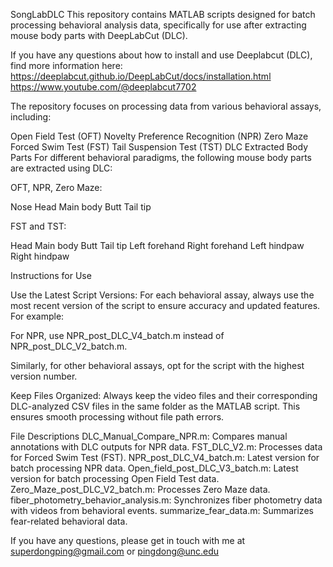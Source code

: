SongLabDLC
This repository contains MATLAB scripts designed for batch processing behavioral analysis data, specifically for use after extracting mouse body parts with DeepLabCut (DLC). 

If you have any questions about how to install and use Deeplabcut (DLC), find more information here:
https://deeplabcut.github.io/DeepLabCut/docs/installation.html
https://www.youtube.com/@deeplabcut7702

The repository focuses on processing data from various behavioral assays, including:

Open Field Test (OFT)
Novelty Preference Recognition (NPR)
Zero Maze
Forced Swim Test (FST)
Tail Suspension Test (TST)
DLC Extracted Body Parts
For different behavioral paradigms, the following mouse body parts are extracted using DLC:

OFT, NPR, Zero Maze:

Nose
Head
Main body
Butt
Tail tip

FST and TST:

Head
Main body
Butt
Tail tip
Left forehand
Right forehand
Left hindpaw
Right hindpaw

Instructions for Use

Use the Latest Script Versions:
For each behavioral assay, always use the most recent version of the script to ensure accuracy and updated features. For example:

For NPR, use NPR_post_DLC_V4_batch.m instead of NPR_post_DLC_V2_batch.m.

Similarly, for other behavioral assays, opt for the script with the highest version number.

Keep Files Organized:
Always keep the video files and their corresponding DLC-analyzed CSV files in the same folder as the MATLAB script. This ensures smooth processing without file path errors.

File Descriptions
DLC_Manual_Compare_NPR.m: Compares manual annotations with DLC outputs for NPR data.
FST_DLC_V2.m: Processes data for Forced Swim Test (FST).
NPR_post_DLC_V4_batch.m: Latest version for batch processing NPR data.
Open_field_post_DLC_V3_batch.m: Latest version for batch processing Open Field Test data.
Zero_Maze_post_DLC_V2_batch.m: Processes Zero Maze data.
fiber_photometry_behavior_analysis.m: Synchronizes fiber photometry data with videos from behavioral events.
summarize_fear_data.m: Summarizes fear-related behavioral data.


If you have any questions, please get in touch with me at superdongping@gmail.com or pingdong@unc.edu
